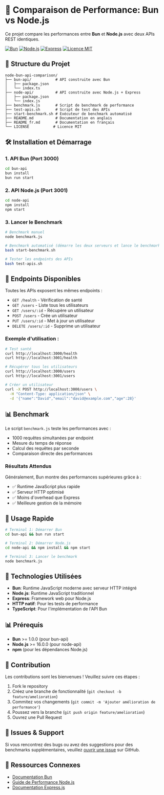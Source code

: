 # 🚀 Comparaison de Performance: Bun vs Node.js

Ce projet compare les performances entre **Bun** et **Node.js** avec deux APIs REST identiques.

[![Bun](https://img.shields.io/badge/Construit%20avec-Bun-black?logo=bun)](https://bun.sh)
[![Node.js](https://img.shields.io/badge/Node.js-339933?logo=node.js&logoColor=white)](https://nodejs.org)
[![Express](https://img.shields.io/badge/Express-000000?logo=express&logoColor=white)](https://expressjs.com)
[![Licence MIT](https://img.shields.io/badge/Licence-MIT-green.svg)](LICENSE)

## 📁 Structure du Projet

```
node-bun-api-comparison/
├── bun-api/           # API construite avec Bun
│   ├── package.json
│   └── index.ts
├── node-api/          # API construite avec Node.js + Express  
│   ├── package.json
│   └── index.js
├── benchmark.js       # Script de benchmark de performance
├── test-apis.sh       # Script de test des APIs
├── start-benchmark.sh # Exécuteur de benchmark automatisé
├── README.md          # Documentation en anglais
├── README_fr.md       # Documentation en français
└── LICENSE           # Licence MIT
```

## 🛠️ Installation et Démarrage

### 1. API Bun (Port 3000)
```bash
cd bun-api
bun install
bun run start
```

### 2. API Node.js (Port 3001)  
```bash
cd node-api
npm install
npm start
```

### 3. Lancer le Benchmark

```bash
# Benchmark manuel
node benchmark.js

# Benchmark automatisé (démarre les deux serveurs et lance le benchmark)
bash start-benchmark.sh

# Tester les endpoints des APIs
bash test-apis.sh
```

## 🔌 Endpoints Disponibles

Toutes les APIs exposent les mêmes endpoints :

- `GET /health` - Vérification de santé
- `GET /users` - Liste tous les utilisateurs
- `GET /users/:id` - Récupère un utilisateur
- `POST /users` - Crée un utilisateur
- `PUT /users/:id` - Met à jour un utilisateur  
- `DELETE /users/:id` - Supprime un utilisateur

### Exemple d'utilisation :

```bash
# Test santé
curl http://localhost:3000/health
curl http://localhost:3001/health

# Récupérer tous les utilisateurs
curl http://localhost:3000/users
curl http://localhost:3001/users

# Créer un utilisateur
curl -X POST http://localhost:3000/users \
  -H "Content-Type: application/json" \
  -d '{"name":"David","email":"david@example.com","age":28}'
```

## 📊 Benchmark

Le script `benchmark.js` teste les performances avec :
- 1000 requêtes simultanées par endpoint
- Mesure du temps de réponse
- Calcul des requêtes par seconde
- Comparaison directe des performances

### Résultats Attendus

Généralement, Bun montre des performances supérieures grâce à :
- ✅ Runtime JavaScript plus rapide
- ✅ Serveur HTTP optimisé  
- ✅ Moins d'overhead que Express
- ✅ Meilleure gestion de la mémoire

## 🚦 Usage Rapide

```bash
# Terminal 1: Démarrer Bun
cd bun-api && bun run start

# Terminal 2: Démarrer Node.js  
cd node-api && npm install && npm start

# Terminal 3: Lancer le benchmark
node benchmark.js
```

## 🔧 Technologies Utilisées

- **Bun**: Runtime JavaScript moderne avec serveur HTTP intégré
- **Node.js**: Runtime JavaScript traditionnel
- **Express**: Framework web pour Node.js
- **HTTP natif**: Pour les tests de performance
- **TypeScript**: Pour l'implémentation de l'API Bun

## 📊 Prérequis

- **Bun** >= 1.0.0 (pour bun-api)
- **Node.js** >= 16.0.0 (pour node-api)
- **npm** (pour les dépendances Node.js)

## 🤝 Contribution

Les contributions sont les bienvenues ! Veuillez suivre ces étapes :

1. Fork le repository
2. Créez une branche de fonctionnalité (`git checkout -b feature/amelioration`)
3. Commitez vos changements (`git commit -m 'Ajouter amélioration de performance'`)
4. Poussez vers la branche (`git push origin feature/amelioration`)
5. Ouvrez une Pull Request

## 🐛 Issues & Support

Si vous rencontrez des bugs ou avez des suggestions pour des benchmarks supplémentaires, veuillez [ouvrir une issue](../../issues) sur GitHub.

## 🔗 Ressources Connexes

- [Documentation Bun](https://bun.sh/docs)
- [Guide de Performance Node.js](https://nodejs.org/en/docs/guides/simple-profiling)
- [Documentation Express.js](https://expressjs.com)